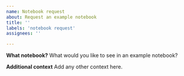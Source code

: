 ```yaml
---
name: Notebook request
about: Request an example notebook
title: ''
labels: 'notebook request'
assignees: ''

---
```

**What notebook?**
What would you like to see in an example notebook? 

**Additional context**
Add any other context here.